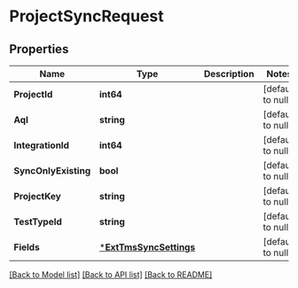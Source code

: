 # ProjectSyncRequest

## Properties
Name | Type | Description | Notes
------------ | ------------- | ------------- | -------------
**ProjectId** | **int64** |  | [default to null]
**Aql** | **string** |  | [default to null]
**IntegrationId** | **int64** |  | [default to null]
**SyncOnlyExisting** | **bool** |  | [default to null]
**ProjectKey** | **string** |  | [default to null]
**TestTypeId** | **string** |  | [default to null]
**Fields** | [***ExtTmsSyncSettings**](ExtTmsSyncSettings.md) |  | [default to null]

[[Back to Model list]](../README.md#documentation-for-models) [[Back to API list]](../README.md#documentation-for-api-endpoints) [[Back to README]](../README.md)

